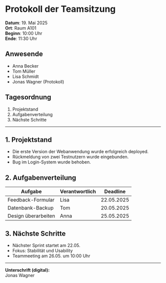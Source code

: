 # Protokoll der Teamsitzung

**Datum**: 19. Mai 2025  
**Ort**: Raum A101  
**Beginn**: 10:00 Uhr  
**Ende**: 11:30 Uhr  

## Anwesende

- Anna Becker
- Tom Müller
- Lisa Schmidt
- Jonas Wagner (Protokoll)

## Tagesordnung

1. Projektstand
2. Aufgabenverteilung
3. Nächste Schritte

---

## 1. Projektstand

- Die erste Version der Webanwendung wurde erfolgreich deployed.
- Rückmeldung von zwei Testnutzern wurde eingebunden.
- Bug im Login-System wurde behoben.

## 2. Aufgabenverteilung

| Aufgabe              | Verantwortlich | Deadline      |
|---------------------|----------------|---------------|
| Feedback-Formular   | Lisa           | 22.05.2025    |
| Datenbank-Backup    | Tom            | 20.05.2025    |
| Design überarbeiten | Anna           | 25.05.2025    |

## 3. Nächste Schritte

- Nächster Sprint startet am 22.05.
- Fokus: Stabilität und Usability
- Teammeeting am 26.05. um 10:00 Uhr

---

**Unterschrift (digital):**  
Jonas Wagner
